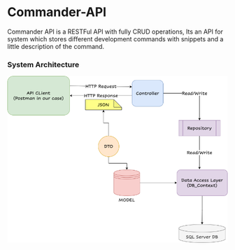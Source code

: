 # Commander-API
Commander API is a RESTFul API with fully CRUD operations, Its an API for system which stores different development commands with snippets and a little description of the command.

### System Architecture
![sys arch](SysArchitecture.png)
